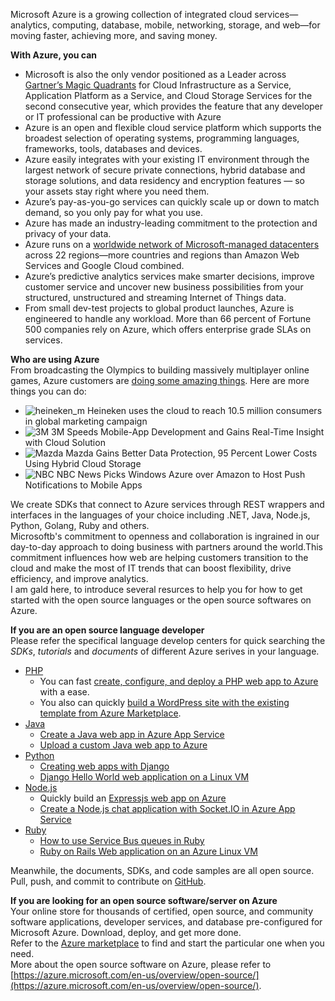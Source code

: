 Microsoft Azure is a growing collection of integrated cloud services—analytics, computing, database, mobile, networking, storage, and web—for moving faster, achieving more, and saving money. 

**With Azure, you can**
 - Microsoft is also the only vendor positioned as a Leader across [Gartner’s Magic Quadrants](https://azure.microsoft.com/en-us/campaigns/magic-quadrant/) for Cloud Infrastructure as a Service, Application Platform as a Service, and Cloud Storage Services for the second consecutive year, which provides the feature that any developer or IT professional can be productive with Azure
 - Azure is an open and flexible cloud service platform which supports the broadest selection of operating systems, programming languages, frameworks, tools, databases and devices.
 - Azure easily integrates with your existing IT environment through the largest network of secure private connections, hybrid database and storage solutions, and data residency and encryption features — so your assets stay right where you need them.
 - Azure’s pay-as-you-go services can quickly scale up or down to match demand, so you only pay for what you use.
 - Azure has made an industry-leading commitment to the protection and privacy of your data.
 - Azure runs on a [worldwide network of Microsoft-managed datacenters](https://azure.microsoft.com/en-us/regions/) across 22 regions—more countries and regions than Amazon Web Services and Google Cloud combined. 
 - Azure’s predictive analytics services make smarter decisions, improve customer service and uncover new business possibilities from your structured, unstructured and streaming Internet of Things data.
 - From small dev-test projects to global product launches, Azure is engineered to handle any workload. More than 66 percent of Fortune 500 companies rely on Azure, which offers enterprise grade SLAs on services.

**Who are using Azure**  
From broadcasting the Olympics to building massively multiplayer online games, Azure customers are [doing some amazing things](https://azure.microsoft.com/en-us/case-studies/). Here are more things you can do:
 - ![heineken_m](//azurecomcdn.azureedge.net/cvt-c27c0bb7ef5fdf6c3f246972c6c2755f2a56750e5c39b14ceb74b2479c733836/images/shared/customers/heineken_m.png) Heineken uses the cloud to reach 10.5 million consumers
in global marketing campaign 
 - ![3M](//azurecomcdn.azureedge.net/cvt-86a22e3371bad1896651be2fadce06236ebb3cc755097a7c84627c90b8e13f5b/images/shared/customers/3m_s.png)  3M Speeds Mobile-App Development and Gains Real-Time Insight with Cloud Solution
 - ![Mazda](//azurecomcdn.azureedge.net/cvt-5bcc60ea1d9cae63efc003bf8b055dd56611de35720c96ca9aadeb9254a081ca/images/shared/customers/mazda_s.png) Mazda Gains Better Data Protection, 95 Percent Lower Costs Using Hybrid Cloud Storage
 - ![NBC](//azurecomcdn.azureedge.net/cvt-8bdd37cf798b9199c9562aa1462403d53985852cc645b6e2303e69933d92b7d2/images/shared/customers/nbc-sports_m.png) NBC News Picks Windows Azure over Amazon to Host Push Notifications to Mobile Apps

We create SDKs that connect to Azure services through REST wrappers and interfaces in the languages of your choice including .NET, Java, Node.js, Python, Golang, Ruby and others.  
Microsoftb's commitment to openness and collaboration is ingrained in our day-to-day approach to doing business with partners around the world.This commitment influences how web are helping customers transition to the cloud and make the most of IT trends that can boost flexibility, drive efficiency, and improve analytics.  
I am gald here, to introduce several resurces to help you for how to get started with the open source languages or the open source softwares on Azure.

**If you are an open source language developer**  
Please refer the specifical language develop centers for quick searching the *SDKs*, *tutorials* and *documents* of different Azure serives in your language.  
 - [PHP](https://azure.microsoft.com/en-us/develop/php/)  
    + You can fast [create, configure, and deploy a PHP web app to Azure](https://azure.microsoft.com/en-us/documentation/articles/app-service-web-php-get-started/) with a ease.
    + You also can quickly [build a WordPress site with the existing template from Azure Marketplace](https://azure.microsoft.com/en-us/documentation/articles/app-service-web-create-web-app-from-marketplace/).
 - [Java](https://azure.microsoft.com/en-us/develop/java/)
    + [Create a Java web app in Azure App Service](https://azure.microsoft.com/en-us/documentation/articles/web-sites-java-get-started/)
    + [Upload a custom Java web app to Azure](https://azure.microsoft.com/en-us/documentation/articles/web-sites-java-custom-upload/)
 - [Python](https://azure.microsoft.com/en-us/develop/python/)
    + [Creating web apps with Django](https://azure.microsoft.com/en-us/documentation/articles/web-sites-python-create-deploy-django-app/)
    + [Django Hello World web application on a Linux VM](https://azure.microsoft.com/en-us/documentation/articles/virtual-machines-linux-python-django-web-app/#creating-and-configuring-an-azure-virtual-machine-to-host-django)
 - [Node.js](https://azure.microsoft.com/en-us/develop/nodejs/)
    + Quickly build an [Expressjs web app on Azure](https://azure.microsoft.com/en-us/documentation/articles/app-service-web-nodejs-get-started/)
    + [Create a Node.js chat application with Socket.IO in Azure App Service](https://azure.microsoft.com/en-us/documentation/articles/web-sites-nodejs-chat-app-socketio/)
 - [Ruby](https://azure.microsoft.com/en-us/develop/ruby/)  
    + [How to use Service Bus queues in Ruby](https://azure.microsoft.com/en-us/documentation/articles/service-bus-ruby-how-to-use-queues/)
    + [Ruby on Rails Web application on an Azure Linux VM](https://azure.microsoft.com/en-us/documentation/articles/virtual-machines-linux-classic-ruby-rails-web-app/)

Meanwhile, the documents, SDKs, and code samples are all open source. Pull, push, and commit to contribute on [GitHub](https://github.com/Azure).

**If you are looking for an open source software/server on Azure**  
Your online store for thousands of certified, open source, and community software applications, developer services, and database pre-configured for Microsoft Azure. Download, deploy, and get more done.  
Refer to the [Azure marketplace](https://azure.microsoft.com/en-us/marketplace/) to find and start the particular one when you need.  
More about the open source software on Azure, please refer to [https://azure.microsoft.com/en-us/overview/open-source/](https://azure.microsoft.com/en-us/overview/open-source/).

 